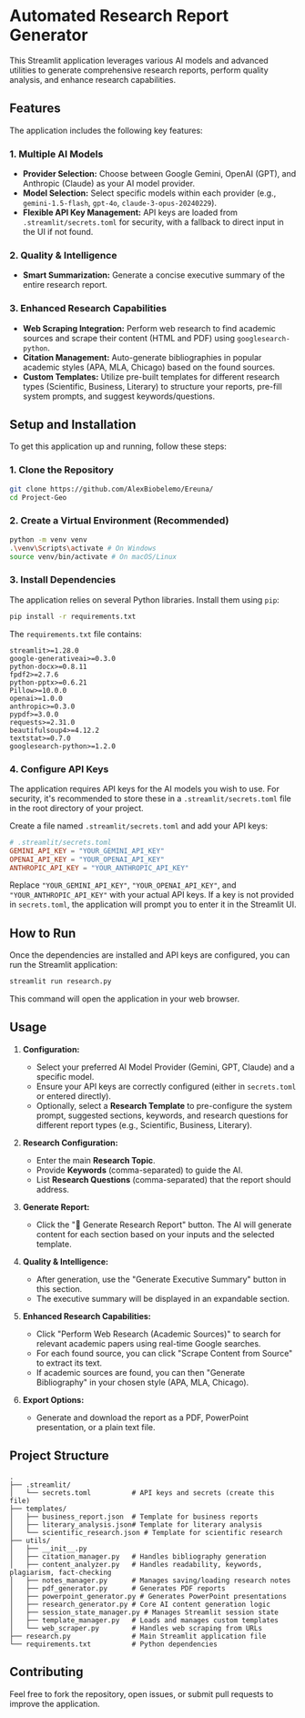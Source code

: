 # Automated Research Report Generator

This Streamlit application leverages various AI models and advanced utilities to generate comprehensive research reports, perform quality analysis, and enhance research capabilities.

## Features

The application includes the following key features:

### 1. Multiple AI Models
- **Provider Selection:** Choose between Google Gemini, OpenAI (GPT), and Anthropic (Claude) as your AI model provider.
- **Model Selection:** Select specific models within each provider (e.g., `gemini-1.5-flash`, `gpt-4o`, `claude-3-opus-20240229`).
- **Flexible API Key Management:** API keys are loaded from `.streamlit/secrets.toml` for security, with a fallback to direct input in the UI if not found.

### 2. Quality & Intelligence
- **Smart Summarization:** Generate a concise executive summary of the entire research report.

### 3. Enhanced Research Capabilities
- **Web Scraping Integration:** Perform web research to find academic sources and scrape their content (HTML and PDF) using `googlesearch-python`.
- **Citation Management:** Auto-generate bibliographies in popular academic styles (APA, MLA, Chicago) based on the found sources.
- **Custom Templates:** Utilize pre-built templates for different research types (Scientific, Business, Literary) to structure your reports, pre-fill system prompts, and suggest keywords/questions.

## Setup and Installation

To get this application up and running, follow these steps:

### 1. Clone the Repository
```bash
git clone https://github.com/AlexBiobelemo/Ereuna/
cd Project-Geo
```

### 2. Create a Virtual Environment (Recommended)
```bash
python -m venv venv
.\venv\Scripts\activate # On Windows
source venv/bin/activate # On macOS/Linux
```

### 3. Install Dependencies
The application relies on several Python libraries. Install them using `pip`:
```bash
pip install -r requirements.txt
```
The `requirements.txt` file contains:
```
streamlit>=1.28.0
google-generativeai>=0.3.0
python-docx>=0.8.11
fpdf2>=2.7.6
python-pptx>=0.6.21
Pillow>=10.0.0
openai>=1.0.0
anthropic>=0.3.0
pypdf>=3.0.0
requests>=2.31.0
beautifulsoup4>=4.12.2
textstat>=0.7.0
googlesearch-python>=1.2.0
```

### 4. Configure API Keys
The application requires API keys for the AI models you wish to use. For security, it's recommended to store these in a `.streamlit/secrets.toml` file in the root directory of your project.

Create a file named `.streamlit/secrets.toml` and add your API keys:

```toml
# .streamlit/secrets.toml
GEMINI_API_KEY = "YOUR_GEMINI_API_KEY"
OPENAI_API_KEY = "YOUR_OPENAI_API_KEY"
ANTHROPIC_API_KEY = "YOUR_ANTHROPIC_API_KEY"
```
Replace `"YOUR_GEMINI_API_KEY"`, `"YOUR_OPENAI_API_KEY"`, and `"YOUR_ANTHROPIC_API_KEY"` with your actual API keys. If a key is not provided in `secrets.toml`, the application will prompt you to enter it in the Streamlit UI.

## How to Run

Once the dependencies are installed and API keys are configured, you can run the Streamlit application:

```bash
streamlit run research.py
```

This command will open the application in your web browser.

## Usage

1.  **Configuration:**
    *   Select your preferred AI Model Provider (Gemini, GPT, Claude) and a specific model.
    *   Ensure your API keys are correctly configured (either in `secrets.toml` or entered directly).
    *   Optionally, select a **Research Template** to pre-configure the system prompt, suggested sections, keywords, and research questions for different report types (e.g., Scientific, Business, Literary).

2.  **Research Configuration:**
    *   Enter the main **Research Topic**.
    *   Provide **Keywords** (comma-separated) to guide the AI.
    *   List **Research Questions** (comma-separated) that the report should address.

3.  **Generate Report:**
    *   Click the "🚀 Generate Research Report" button. The AI will generate content for each section based on your inputs and the selected template.

4.  **Quality & Intelligence:**
    *   After generation, use the "Generate Executive Summary" button in this section.
    *   The executive summary will be displayed in an expandable section.

5.  **Enhanced Research Capabilities:**
    *   Click "Perform Web Research (Academic Sources)" to search for relevant academic papers using real-time Google searches.
    *   For each found source, you can click "Scrape Content from Source" to extract its text.
    *   If academic sources are found, you can then "Generate Bibliography" in your chosen style (APA, MLA, Chicago).

6.  **Export Options:**
    *   Generate and download the report as a PDF, PowerPoint presentation, or a plain text file.

## Project Structure

```
.
├── .streamlit/
│   └── secrets.toml          # API keys and secrets (create this file)
├── templates/
│   ├── business_report.json  # Template for business reports
│   ├── literary_analysis.json# Template for literary analysis
│   └── scientific_research.json # Template for scientific research
├── utils/
│   ├── __init__.py
│   ├── citation_manager.py   # Handles bibliography generation
│   ├── content_analyzer.py   # Handles readability, keywords, plagiarism, fact-checking
│   ├── notes_manager.py      # Manages saving/loading research notes
│   ├── pdf_generator.py      # Generates PDF reports
│   ├── powerpoint_generator.py # Generates PowerPoint presentations
│   ├── research_generator.py # Core AI content generation logic
│   ├── session_state_manager.py # Manages Streamlit session state
│   ├── template_manager.py   # Loads and manages custom templates
│   └── web_scraper.py        # Handles web scraping from URLs
├── research.py               # Main Streamlit application file
└── requirements.txt          # Python dependencies
```

## Contributing

Feel free to fork the repository, open issues, or submit pull requests to improve the application.


